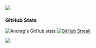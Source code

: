 <img src="https://capsule-render.vercel.app/api?type=waving&color=BDBDC8&height=150&section=header" />

### GitHub Stats
![Anurag's GitHub stats](https://github-readme-stats.vercel.app/api?username=seonguk070118&show_icons=true&theme=catppuccin_latte)
[![GitHub Streak](https://streak-stats.demolab.com?user=seonguk070118&theme=vue)](https://git.io/streak-stats)

<img src="https://capsule-render.vercel.app/api?type=waving&color=BDBDC8&height=150&section=footer" />
